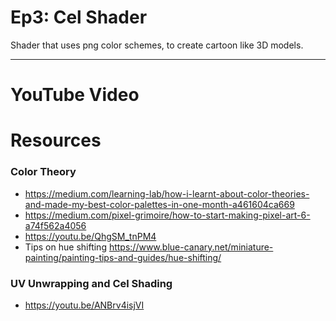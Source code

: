 # Ep3: Cel Shader

Shader that uses png color schemes, to create cartoon like 3D models.  

---

# YouTube Video


# Resources
### Color Theory
- https://medium.com/learning-lab/how-i-learnt-about-color-theories-and-made-my-best-color-palettes-in-one-month-a461604ca669  
- https://medium.com/pixel-grimoire/how-to-start-making-pixel-art-6-a74f562a4056  
- https://youtu.be/QhgSM_tnPM4   
- Tips on hue shifting https://www.blue-canary.net/miniature-painting/painting-tips-and-guides/hue-shifting/  
### UV Unwrapping and Cel Shading
- https://youtu.be/ANBrv4isjVI

